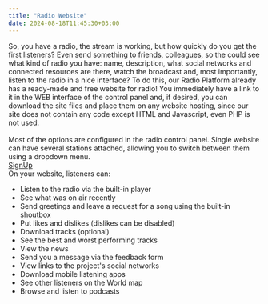 ```yaml
---
title: "Radio Website"
date: 2024-08-18T11:45:30+03:00
---
```

<div class="view-item__list df fxw jcsb index">
<div class="view-item__block">
    <div class="view-item__text">
    So, you have a radio, the stream is working, but how quickly do you get the first listeners? Even send something to friends, colleagues, so the could see what kind of radio you have: name, description, what social networks and connected resources are there, watch the broadcast and, most importantly, listen to the radio in a nice interface? To do this, our Radio Platform already has a ready-made and free website for radio! You immediately have a link to it in the WEB interface of the control panel and, if desired, you can download the site files and place them on any website hosting, since our site does not contain any code except HTML and Javascript, even PHP is not used. 
    <br /><br />
    Most of the options are configured in the radio control panel.
    Single website can have several stations attached, allowing you to switch between them using a dropdown menu.
    </div>
    <a class="view-item__btn btn" href="https://app.streaming.center/signup"><img class="db" src="/img/marker.svg" alt=""><span class="db">SignUp</span></a>
</div>
<div class="view-item__block"><a class="view-item__video db posr overflow" href="https://www.youtube.com/watch?v=7X8II6J-6mU" data-fslightbox> <img class="img" src="img/screen-2.png" alt=""></a></div>
</div>
<div class="view-item__bottom index">
<div class="view-item__bold">On your website, listeners can:</div>
<ul class="view-item__ul">
    <li>Listen to the radio via the built-in player</li>
    <li>See what was on air recently</li>
    <li>Send greetings and leave a request for a song using the built-in shoutbox</li>
    <li>Put likes and dislikes (dislikes can be disabled)</li>
    <li>Download tracks (optional)</li>
    <li>See the best and worst performing tracks</li>
    <li>View the news</li>
    <li>Send you a message via the feedback form</li>
    <li>View links to the project's social networks</li>
    <li>Download mobile listening apps</li>
    <li>See other listeners on the World map</li>
    <li>Browse and listen to podcasts</li>
</ul>
</div>
